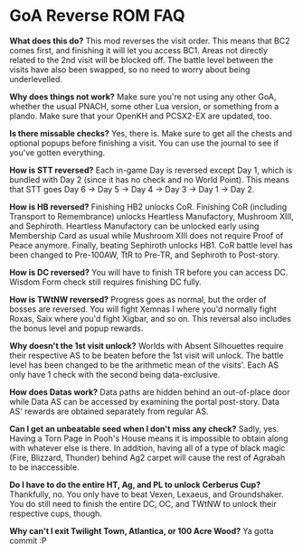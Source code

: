 # GoA Reverse ROM FAQ

**What does this do?**
This mod reverses the visit order. This means that BC2 comes first, and finishing it will let you access BC1. Areas not directly related to the 2nd visit will be blocked off. The battle level between the visits have also been swapped, so no need to worry about being underlevelled.

**Why does things not work?**
Make sure you're not using any other GoA, whether the usual PNACH, some other Lua version, or something from a plando. Make sure that your OpenKH and PCSX2-EX are updated, too.

**Is there missable checks?**
Yes, there is. Make sure to get all the chests and optional popups before finishing a visit. You can use the journal to see if you've gotten everything.

**How is STT reversed?**
Each in-game Day is reversed except Day 1, which is bundled with Day 2 (since it has no check and no World Point). This means that STT goes Day 6 -> Day 5 -> Day 4 -> Day 3 -> Day 1 -> Day 2.

**How is HB reversed?**
Finishing HB2 unlocks CoR. Finishing CoR (including Transport to Remembrance) unlocks Heartless Manufactory, Mushroom XIII, and Sephiroth. Heartless Manufactory can be unlocked early using Membership Card as usual while Mushroom XIII does not require Proof of Peace anymore. Finally, beating Sephiroth unlocks HB1. CoR battle level has been changed to Pre-100AW, TtR to Pre-TR, and Sephiroth to Post-story.

**How is DC reversed?**
You will have to finish TR before you can access DC. Wisdom Form check still requires finishing DC fully.

**How is TWtNW reversed?**
Progress goes as normal, but the order of bosses are reversed. You will fight Xemnas I where you'd normally fight Roxas, Saix where you'd fight Xigbar, and so on. This reversal also includes the bonus level and popup rewards.

**Why doesn't the 1st visit unlock?**
Worlds with Absent Silhouettes require their respective AS to be beaten before the 1st visit will unlock. The battle level has been changed to be the arithmetic mean of the visits'. Each AS only have 1 check with the second being data-exclusive.

**How does Datas work?**
Data paths are hidden behind an out-of-place door while Data AS can be accessed by examining the portal post-story. Data AS' rewards are obtained separately from regular AS.

**Can I get an unbeatable seed when I don't miss any check?**
Sadly, yes. Having a Torn Page in Pooh's House means it is impossible to obtain along with whatever else is there. In addition, having all of a type of black magic (Fire, Blizzard, Thunder) behind Ag2 carpet will cause the rest of Agrabah to be inaccessible.

**Do I have to do the entire HT, Ag, and PL to unlock Cerberus Cup?**
Thankfully, no. You only have to beat Vexen, Lexaeus, and Groundshaker. You do still need to finish the entire DC, OC, and TWtNW to unlock their respective cups, though.

**Why can't I exit Twilight Town, Atlantica, or 100 Acre Wood?**
Ya gotta commit :P